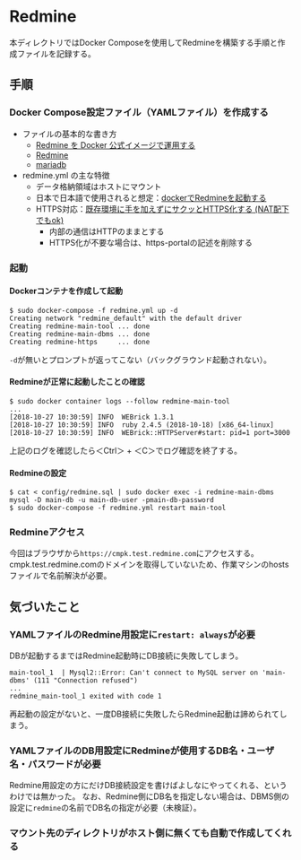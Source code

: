 # Redmine
本ディレクトリではDocker Composeを使用してRedmineを構築する手順と作成ファイルを記録する。  

## 手順
### Docker Compose設定ファイル（YAMLファイル）を作成する
- ファイルの基本的な書き方
  - [Redmine を Docker 公式イメージで運用する](https://qiita.com/bezeklik/items/b5c39136a8db23e2e81c)
  - [Redmine](https://hub.docker.com/_/redmine/)
  - [mariadb](https://hub.docker.com/_/mariadb/)
- redmine.yml の主な特徴
  - データ格納領域はホストにマウント
  - 日本で日本語で使用されると想定：[dockerでRedmineを起動する](https://qiita.com/kazuy/items/1a4c0f718c59479e2aa5)
  - HTTPS対応：[既存環境に手を加えずにサクッとHTTPS化する (NAT配下でもok)](https://amaya382.hatenablog.jp/entry/2017/04/02/002746)
    - 内部の通信はHTTPのままとする
    - HTTPS化が不要な場合は、https-portalの記述を削除する

### 起動
#### Dockerコンテナを作成して起動
```
$ sudo docker-compose -f redmine.yml up -d
Creating network "redmine_default" with the default driver
Creating redmine-main-tool ... done
Creating redmine-main-dbms ... done
Creating redmine-https     ... done
```

`-d`が無いとプロンプトが返ってこない（バックグラウンド起動されない）。  

#### Redmineが正常に起動したことの確認
```
$ sudo docker container logs --follow redmine-main-tool
...
[2018-10-27 10:30:59] INFO  WEBrick 1.3.1
[2018-10-27 10:30:59] INFO  ruby 2.4.5 (2018-10-18) [x86_64-linux]
[2018-10-27 10:30:59] INFO  WEBrick::HTTPServer#start: pid=1 port=3000
```

上記のログを確認したら＜Ctrl＞ + ＜C＞でログ確認を終了する。

#### Redmineの設定
```
$ cat < config/redmine.sql | sudo docker exec -i redmine-main-dbms mysql -D main-db -u main-db-user -pmain-db-password
$ sudo docker-compose -f redmine.yml restart main-tool
```

### Redmineアクセス
今回はブラウザから`https://cmpk.test.redmine.com`にアクセスする。  
cmpk.test.redmine.comのドメインを取得していないため、作業マシンのhostsファイルで名前解決が必要。  

## 気づいたこと
### YAMLファイルのRedmine用設定に`restart: always`が必要
DBが起動するまではRedmine起動時にDB接続に失敗してしまう。 
```
main-tool_1  | Mysql2::Error: Can't connect to MySQL server on 'main-dbms' (111 "Connection refused")
...
redmine_main-tool_1 exited with code 1
```
再起動の設定がないと、一度DB接続に失敗したらRedmine起動は諦められてしまう。

### YAMLファイルのDB用設定にRedmineが使用するDB名・ユーザ名・パスワードが必要
Redmine用設定の方にだけDB接続設定を書けばよしなにやってくれる、というわけでは無かった。 
なお、Redmine側にDB名を指定しない場合は、DBMS側の設定に`redmine`の名前でDB名の指定が必要（未検証）。  

### マウント先のディレクトリがホスト側に無くても自動で作成してくれる
